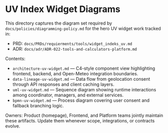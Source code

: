 # UV Index Widget Diagrams

This directory captures the diagram set required by `docs/policies/diagramming-policy.md`
for the hero UV widget work tracked in:

- PRD: `docs/PRDs/requierments/tools/widget_indeks_uv.md`
- ADR: `docs/adr/ADR-022-tools-and-calculators-platform.md`

Contents:

- `architecture-uv-widget.md` — C4-style component view highlighting frontend,
  backend, and Open-Meteo integration boundaries.
- `data-lineage-uv-widget.md` — Data flow from geolocation consent through API
  responses and client caching layers.
- `uml-uv-widget.md` — Sequence diagram showing runtime interactions among
  coordinator, managers, and external services.
- `bpmn-uv-widget.md` — Process diagram covering user consent and fallback
  branching logic.

Owners: Product (homepage), Frontend, and Platform teams jointly maintain these
artifacts. Update them whenever scope, integrations, or contracts evolve.

